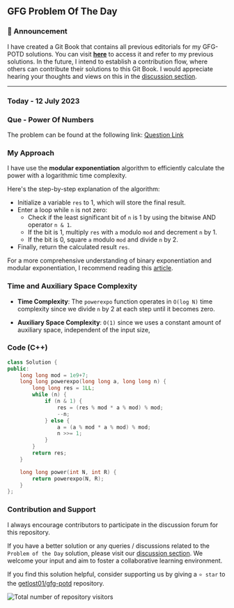 ## GFG Problem Of The Day

### 🎉 Announcement
I have created a Git Book that contains all previous editorials for my GFG-POTD solutions. You can visit **[here](https://gl01.gitbook.io/gfg-editorials/)** to access it and refer to my previous solutions. In the future, I intend to establish a contribution flow, where others can contribute their solutions to this Git Book. I would appreciate hearing your thoughts and views on this in the [discussion section](https://github.com/getlost01/gfg-potd/discussions).

----
### Today - 12 July 2023
### Que - Power Of Numbers

The problem can be found at the following link: [Question Link](https://practice.geeksforgeeks.org/problems/power-of-numbers-1587115620/1)

### My Approach

I have use the **modular exponentiation** algorithm to efficiently calculate the power with a logarithmic time complexity.

Here's the step-by-step explanation of the algorithm:

- Initialize a variable `res` to 1, which will store the final result.
- Enter a loop while `n` is not zero:
   - Check if the least significant bit of `n` is 1 by using the bitwise AND operator `n & 1`.
   - If the bit is 1, multiply `res` with `a` modulo `mod` and decrement `n` by 1.
   - If the bit is 0, square `a` modulo `mod` and divide `n` by 2.
- Finally, return the calculated result `res`.

For a more comprehensive understanding of binary exponentiation and modular exponentiation, I recommend reading this [article](https://www.geeksforgeeks.org/modular-exponentiation-power-in-modular-arithmetic/).

### Time and Auxiliary Space Complexity

- **Time Complexity**: The `powerexpo` function operates in `O(log N)` time complexity since we divide `n` by 2 at each step until it becomes zero. 

- **Auxiliary Space Complexity**: `O(1)` since we uses a constant amount of auxiliary space, independent of the input size,

### Code (C++)

```cpp
class Solution {
public:
    long long mod = 1e9+7;
    long long powerexpo(long long a, long long n) {
        long long res = 1LL;
        while (n) {
            if (n & 1) {
                res = (res % mod * a % mod) % mod;
                --n;
            } else {
                a = (a % mod * a % mod) % mod;
                n >>= 1;
            }
        }
        return res;
    }

    long long power(int N, int R) {
        return powerexpo(N, R);
    }
};
```

### Contribution and Support

I always encourage contributors to participate in the discussion forum for this repository.

If you have a better solution or any queries / discussions related to the `Problem of the Day` solution, please visit our [discussion section](https://github.com/getlost01/gfg-potd/discussions). We welcome your input and aim to foster a collaborative learning environment.

If you find this solution helpful, consider supporting us by giving a `⭐ star` to the [getlost01/gfg-potd](https://github.com/getlost01/gfg-potd) repository.


![Total number of repository visitors](https://komarev.com/ghpvc/?username=gl01potdgfg&color=blue&&label=Visitors)

